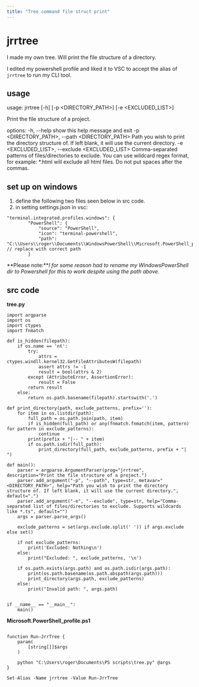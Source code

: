 ```yaml
---
title: "Tree command file struct print"
---
```


# jrrtree

I made my own tree. Will print the file structure of a directory. 

I edited my powershell profile and liked it to VSC to accept the alias of `jrrtree` to run my CLI tool.

## usage

usage: jrrtree [-h] [-p <DIRECTORY_PATH>] [-e <EXCLUDED_LIST>]

Print the file structure of a project.

options:
  -h, --help            show this help message and exit
  -p <DIRECTORY_PATH>, --path <DIRECTORY_PATH>
                        Path you wish to print the directory structure of. If left blank, it will use the current directory.
  -e <EXCLUDED_LIST>, --exclude <EXCLUDED_LIST>
                        Comma-separated patterns of files/directories to exclude. You can use wildcard regex format, for example: *.html will exclude all html files. Do not put spaces after the
                        commas.

## set up on windows

1. define the following two files seen below in src code.
2. in setting settings.json in vsc:
```
"terminal.integrated.profiles.windows": {
        "PowerShell": {
            "source": "PowerShell",
            "icon": "terminal-powershell",
            "path": "C:\\Users\\roger\\Documents\\WindowsPowerShell\\Microsoft.PowerShell_profile.ps1" // replace with correct path
        }
```
**Please note:***I for some reason had to rename my WindowsPowerShell dir to Powershell for this to work despite using the path above.*

## src code

**tree.py**
```
import argparse
import os
import ctypes
import fnmatch

def is_hidden(filepath):
    if os.name == 'nt':
        try:
            attrs = ctypes.windll.kernel32.GetFileAttributesW(filepath)
            assert attrs != -1
            result = bool(attrs & 2)
        except (AttributeError, AssertionError):
            result = False
        return result
    else:
        return os.path.basename(filepath).startswith('.')

def print_directory(path, exclude_patterns, prefix=''):
    for item in os.listdir(path):
        full_path = os.path.join(path, item)
        if is_hidden(full_path) or any(fnmatch.fnmatch(item, pattern) for pattern in exclude_patterns):
            continue
        print(prefix + "|-- " + item)
        if os.path.isdir(full_path):
            print_directory(full_path, exclude_patterns, prefix + "|   ")

def main():
    parser = argparse.ArgumentParser(prog="jrrtree", description="Print the file structure of a project.")
    parser.add_argument("-p", "--path", type=str, metavar="<DIRECTORY_PATH>", help="Path you wish to print the directory structure of. If left blank, it will use the current directory.", default=".")
    parser.add_argument("-e", "--exclude", type=str, help="Comma-separated list of files/directories to exclude. Supports wildcards like *.ts", default="")
    args = parser.parse_args()

    exclude_patterns = set(args.exclude.split(' ')) if args.exclude else set()
    
    if not exclude_patterns:
        print('Excluded: Nothing\n')
    else:
        print("Excluded: ", exclude_patterns, '\n')

    if os.path.exists(args.path) and os.path.isdir(args.path):
        print(os.path.basename(os.path.abspath(args.path)))
        print_directory(args.path, exclude_patterns)
    else:
        print("Invalid path: ", args.path)


if __name__ == "__main__":
    main()
```

**Microsoft.PowerShell_profile.ps1**

```

function Run-JrrTree {
    param(
        [string[]]$args
    )

    python "C:\Users\roger\Documents\PS scripts\tree.py" @args
}

Set-Alias -Name jrrtree -Value Run-JrrTree

```